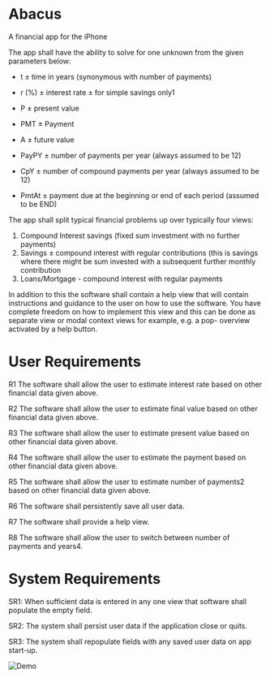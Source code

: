 # Abacus
A financial app for the iPhone

The app shall have the ability to solve for one unknown from the given parameters below:

  - t ± time in years (synonymous with number of payments)
  
  - r (%) ± interest rate ± for simple savings only1
  
  - P ± present value
  
  - PMT ± Payment
  
  - A ± future value
  
  - PayPY ± number of payments per year (always assumed to be 12)
  
  - CpY ± number of compound payments per year (always assumed to be 12)
  
  - PmtAt ± payment due at the beginning or end of each period (assumed to be END)
  

The app shall split typical financial problems up over typically four views:

  1) Compound Interest savings (fixed sum investment with no further payments)
  2) Savings ± compound interest with regular contributions (this is savings where 
  there might be sum invested with a subsequent further monthly contribution
  3) Loans/Mortgage - compound interest with regular payments


In addition to this the software shall contain a help view that will contain instructions
and guidance to the user on how to use the software. You have complete freedom on 
how to implement this view and this can be done as separate view or modal context 
views for example, e.g. a pop- overview activated by a help button.

# User Requirements

  R1 The software shall allow the user to estimate interest rate based on other financial 
  data given above.
  
  R2 The software shall allow the user to estimate final value based on other financial 
  data given above.
  
  R3 The software shall allow the user to estimate present value based on other 
  financial data given above. 
  
  R4 The software shall allow the user to estimate the payment based on other financial 
  data given above.
  
  R5 The software shall allow the user to estimate number of payments2 based on 
  other financial data given above. 
  
  R6 The software shall persistently save all user data.
  
  R7 The software shall provide a help view.
  
  R8 The software shall allow the user to switch between number of payments and 
  years4.
  

# System Requirements

  SR1: When sufficient data is entered in any one view that software shall 
       populate the empty field.
  
  SR2: The system shall persist user data if the application close or quits.
  
  SR3: The system shall repopulate fields with any saved user data on app 
       start-up.


![Demo](https://user-images.githubusercontent.com/58659306/171079884-c8ac0872-2ea2-4b31-a7a7-4588d8dd9d5c.gif)




